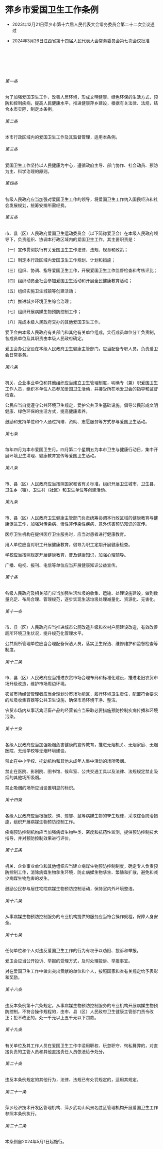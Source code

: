 # 萍乡市爱国卫生工作条例

- 2023年12月21日萍乡市第十六届人民代表大会常务委员会第二十二次会议通过

- 2024年3月26日江西省第十四届人民代表大会常务委员会第七次会议批准

<!-- INFO END -->

​

​

​

###### 第一条

为了加强爱国卫生工作，改善人居环境，形成文明健康、绿色环保的生活方式，预防和控制疾病，提高人民健康水平，推进健康萍乡建设，根据有关法律、法规，结合本市实际，制定本条例。

###### 第二条

本市行政区域内的爱国卫生工作及其监督管理，适用本条例。

###### 第三条

爱国卫生工作坚持以人民健康为中心，遵循政府主导、部门协作、社会动员、预防为主、科学治理的原则。

###### 第四条

各级人民政府应当加强对爱国卫生工作的领导，将爱国卫生工作纳入国民经济和社会发展规划，统筹安排所需经费。

###### 第五条

市、县（区）人民政府爱国卫生运动委员会（以下简称爱卫会）在本级人民政府领导下，负责组织、协调本行政区域内的爱国卫生工作。其主要职责是：

（一）宣传贯彻执行有关爱国卫生工作法律、法规、规章和政策；

（二）制定本行政区域内爱国卫生工作规划、计划和措施；

（三）组织、协调、指导爱国卫生工作，开展爱国卫生工作监督检查和考核评比；

（四）组织动员全社会参加爱国卫生活动和开展全民健康教育活动；

（五）组织实施卫生城镇等创建活动；

（六）推进城乡环境卫生综合治理；

（七）组织开展病媒生物预防控制工作；

（八）完成本级人民政府交办的其他爱国卫生工作。

爱卫会由本级人民政府有关部门和其他有关单位组成，实行成员单位分工负责制，各成员单位及其职责由本级人民政府确定。

爱卫会办公室设在本级人民政府卫生健康主管部门，应当配备专职人员，负责爱卫会日常事务。

###### 第六条

机关、企业事业单位和其他组织应当建立卫生管理制度，明确专（兼）职爱国卫生工作人员，组织本单位人员参加爱国卫生活动，并接受所在地爱卫会的指导和监督检查。

公民应当自觉遵守公共环境卫生规定，爱护公共卫生基础设施。倡导公民形成文明健康、绿色环保的生活方式，提高健康素养。

鼓励和支持单位和个人通过捐赠、资助、志愿服务等方式参与爱国卫生活动。

###### 第七条

每年四月为本市爱国卫生月。四月第二个星期五为本市卫生与健康行动日，集中开展环境卫生清理、健康教育宣传等爱国卫生活动。

###### 第八条

市、县（区）人民政府应当按照国家和省有关标准，组织开展卫生城市、卫生县、卫生乡（镇）、卫生村（社区）和卫生单位等创建活动。

###### 第九条

市、县（区）人民政府卫生健康主管部门负责统筹协调本行政区域的健康教育与健康促进工作，加强对传染病、慢性非传染性疾病、意外伤害预防知识的宣传。

医疗卫生机构在提供医疗卫生服务时，应当对患者进行健康教育。

用人单位应当对职工开展健康教育，倡导为职工定期开展健康检查。

学校应当按照规定开展健康教育，普及健康知识，加强心理辅导。

广播、电视、报刊、电信等单位应当开展健康知识公益宣传。

###### 第十条

各级人民政府及相关部门应当加强生活垃圾的收集、运输、处理设施建设，做到数量充足、布局合理、管理规范，逐步实现生活垃圾处理减量化、资源化、无害化。

###### 第十一条

市、县（区）人民政府应当推进城市公厕改造升级和农村户厕建设改造，有效改善厕所环境卫生状况，提升规范化管理水平。

公共厕所管理单位应当合理配备保洁人员，落实卫生保洁、维修维护和监督检查等制度。

###### 第十二条

市、县（区）人民政府应当推进农贸市场合理布局和标准化建设，推进老旧农贸市场升级改造，维护市场周边环境。

农贸市场经营管理者应当合理划分市场功能区，履行环境卫生责任，配置符合要求的垃圾收集容器等公共卫生设施，确保市场环境干净、整洁。

农贸市场内从事活禽活畜产品的经营者应当采取必要措施预防控制疾病传播和环境污染。

###### 第十三条

各级人民政府应当加强吸烟危害健康的宣传教育，推进无烟机关、无烟家庭、无烟医院、无烟学校等无烟环境建设。

禁止在中小学校、托幼机构和其他未成年人集中活动的场所吸烟。

禁止在医院、影剧院、图书馆、候车室、公共交通工具以及法律、法规规定禁止吸烟的其他场所吸烟。

禁止吸烟的场所应当设置明显的标识。

###### 第十四条

各级人民政府应当根据蚊、蝇、蟑螂、鼠等病媒生物的孳生规律，采取综合防治措施，组织开展病媒生物预防控制工作。

疾病预防控制机构应当加强病媒生物种类、密度和抗药性监测，提供预防控制技术指导，并对预防控制效果进行评价。

###### 第十五条

机关、企业事业单位和其他组织应当建立病媒生物预防控制制度，确定专人负责预防控制工作，消除病媒生物孳生环境，防止病媒生物孳生、繁殖和扩散，避免和减少病媒生物危害的发生。

鼓励公民参与居住宅院病媒生物预防控制活动，保持室内外环境整洁。

###### 第十六条

从事病媒生物预防控制服务的专业机构提供的服务应当符合操作规程，保障人身安全。

###### 第十七条

任何单位和个人对违反爱国卫生工作的行为有权予以劝阻、投诉和举报。

爱卫会应当公开投诉、举报的受理方式，及时处理投诉、举报事宜。

对在爱国卫生工作中做出突出贡献的单位和个人，按照国家和省有关规定给予表彰和奖励。

###### 第十八条

违反本条例第十六条规定，从事病媒生物预防控制服务的专业机构开展病媒生物预防控制，不符合操作规程的，由市、县（区）人民政府卫生健康主管部门责令改正；拒不改正的，处一千元以上五千元以下罚款。

###### 第十九条

有关单位及其工作人员在爱国卫生工作中滥用职权、玩忽职守、徇私舞弊的，对直接负责的主管人员和其他直接责任人员依法给予处分。

###### 第二十条

违反本条例规定的其他行为，法律、法规已有处罚规定的，适用其规定。

###### 第二十一条

萍乡经济技术开发区管理机构、萍乡武功山风景名胜区管理机构开展爱国卫生工作参照本条例执行。

###### 第二十二条

本条例自2024年5月1日起施行。
